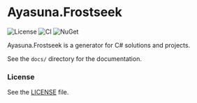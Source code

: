 # Ayasuna.Frostseek

![License](https://img.shields.io/github/license/ayasuna-projects/frostseek?label=License&style=flat-square)
![CI](https://img.shields.io/github/actions/workflow/status/ayasuna-projects/frostseek/ci.yml?branch=main&label=CI&style=flat-square)
![NuGet](https://img.shields.io/nuget/v/Ayasuna.Frostseek?label=NuGet&style=flat-square)

Ayasuna.Frostseek is a generator for C# solutions and projects.

See the `docs/` directory for the documentation.  


### License

See the [LICENSE](LICENSE) file.